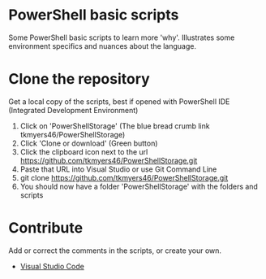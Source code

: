 # PowerShell basic scripts 
Some PowerShell basic scripts to learn more 'why'. Illustrates some environment specifics and nuances about the language. 

# Clone the repository
Get a local copy of the scripts, best if opened with PowerShell IDE (Integrated Development Environment)
1.	Click on 'PowerShellStorage' (The blue bread crumb link tkmyers46/PowerShellStorage)
2.  Click 'Clone or download' (Green button)
3.  Click the clipboard icon next to the url https://github.com/tkmyers46/PowerShellStorage.git
4.	Paste that URL into Visual Studio or use Git Command Line
5.  git clone https://github.com/tkmyers46/PowerShellStorage.git
6.  You should now have a folder 'PowerShellStorage' with the folders and scripts

# Contribute
Add or correct the comments in the scripts, or create your own.
- [Visual Studio Code](https://github.com/Microsoft/vscode)
